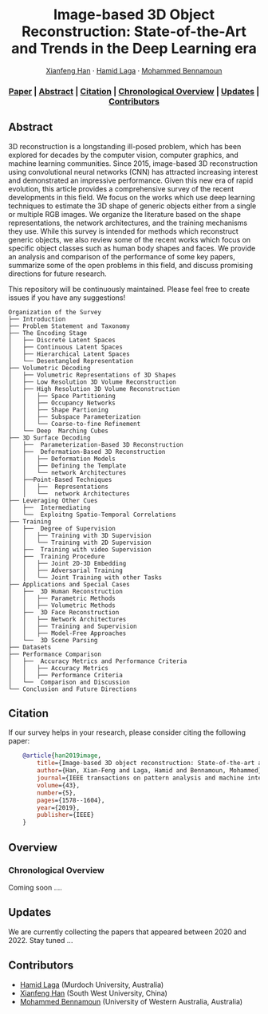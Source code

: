 <div align="center">

# Image-based 3D Object Reconstruction: State-of-the-Art and Trends in the Deep Learning era

[Xianfeng Han](https://scholar.google.com/citations?user=4FaCTFgAAAAJ&hl=en) · [Hamid Laga](https://sites.google.com/view/hamidlaga) · [Mohammed Bennamoun](https://research-repository.uwa.edu.au/en/persons/mohammed-bennamoun) 

### [Paper](https://ieeexplore.ieee.org/abstract/document/8908779) | [Abstract](#abstract) | [Citation](#citation) | [Chronological Overview](#overview) | [Updates](#updates)  | [Contributors](#contributors)

</div>


## Abstract

3D reconstruction is a longstanding ill-posed problem, which has been explored for decades by the computer vision, computer graphics, and machine learning communities. Since 2015, image-based 3D reconstruction using convolutional neural networks (CNN) has attracted increasing interest and demonstrated an impressive performance. Given this new era of rapid evolution, this article provides a comprehensive survey of the recent developments in this field. We focus on the works which use deep learning techniques to estimate the 3D shape of generic objects either from a single or multiple RGB images. We organize the literature based on the shape representations, the network architectures, and the training mechanisms they use. While this survey is intended for methods which reconstruct generic objects, we also review some of the recent works which focus on specific object classes such as human body shapes and faces. We provide an analysis and comparison of the performance of some key papers, summarize some of the open problems in this field, and discuss promising directions for future research.

This repository will be continuously maintained. Please feel free to create issues if you have any suggestions!

```
Organization of the Survey
├── Introduction
├── Problem Statement and Taxonomy
├── The Encoding Stage
│   ├── Discrete Latent Spaces
│   ├── Continuous Latent Spaces
│   ├── Hierarchical Latent Spaces
│   └── Desentangled Representation
├── Volumetric Decoding
│   ├── Volumetric Representations of 3D Shapes
│   ├── Low Resolution 3D Volume Reconstruction
│   ├── High Resolution 3D Volume Reconstruction
│   │   ├── Space Partitioning
│   │   ├── Occupancy Networks
│   │   ├── Shape Partioning
│   │   ├── Subspace Parameterization
│   │   └── Coarse-to-fine Refinement
│   └── Deep  Marching Cubes
├── 3D Surface Decoding
│   ├──  Parameterization-Based 3D Reconstruction
│   ├──  Deformation-Based 3D Reconstruction
│   │   ├── Deformation Models
│   │   ├── Defining the Template
│   │   └── network Architectures
│   ├──Point-Based Techniques
│   │   ├──  Representations
│   │   └──  network Architectures
├── Leveraging Other Cues
│   ├──  Intermediating
│   └──  Exploitng Spatio-Temporal Correlations
├── Training
│   ├──  Degree of Supervision
│   │   ├── Training with 3D Supervision
│   │   └── Training with 2D Supervision
│   ├──  Training with video Supervision
│   ├──  Training Procedure
│   │   ├── Joint 2D-3D Embedding
│   │   ├── Adversarial Training
│   │   └── Joint Training with other Tasks
├── Applications and Special Cases
│   ├──  3D Human Reconstruction
│   │   ├── Parametric Methods
│   │   ├── Volumetric Methods
│   ├──  3D Face Reconstruction
│   │   ├── Network Architectures
│   │   ├── Training and Supervision
│   │   ├── Model-Free Approaches
│   └──  3D Scene Parsing
├── Datasets
├── Performance Comparison
│   ├──  Accuracy Metrics and Performance Criteria
│   │   ├── Accuracy Metrics
│   │   ├── Performance Criteria
│   └──  Comparison and Discussion
└── Conclusion and Future Directions
```

## Citation

If our survey helps in your research, please consider citing the following paper:

```bibtex
    @article{han2019image,
        title={Image-based 3D object reconstruction: State-of-the-art and trends in the deep learning era},
        author={Han, Xian-Feng and Laga, Hamid and Bennamoun, Mohammed},
        journal={IEEE transactions on pattern analysis and machine intelligence},
        volume={43},
        number={5},
        pages={1578--1604},
        year={2019},
        publisher={IEEE}
    }
```


## Overview

### Chronological Overview

Coming soon ....

## Updates
We are currently collecting the papers that appeared between 2020 and 2022. Stay tuned ...

## Contributors

- [Hamid Laga](https://sites.google.com/view/hamidlaga) (Murdoch University, Australia)
- [Xianfeng Han](https://scholar.google.com/citations?user=4FaCTFgAAAAJ&hl=en) (South West University, China)
- [Mohammed Bennamoun](https://research-repository.uwa.edu.au/en/persons/mohammed-bennamoun) (University of Western Australia, Australia)


